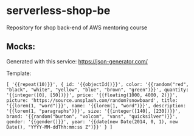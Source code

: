 # serverless-shop-be
Repository for shop back-end of AWS mentoring course

## Mocks:
Generated with this service: https://json-generator.com/

Template:

`[
  '{{repeat(10)}}',
  {
    id: '{{objectId()}}',
    color: '{{random("red", "black", "white", "yellow", "blue", "brown", "green")}}',
    quantity: '{{integer([0], [50])}}',
    price: '{{floating(1000, 4000, 2)}}',
    picture: 'https://source.unsplash.com/random?snowboard',
    title: '{{lorem(1, "word")}}',
    name: '{{lorem(1, "word")}}',
    description: '{{lorem(1, "paragraphs")}}',
    size: '{{integer([140], [230])}}',
    brand: '{{random("burton", "volcom", "vans", "quicksilver")}}',
    gender: '{{gender()}}',
    year: '{{date(new Date(2014, 0, 1), new Date(), "YYYY-MM-ddThh:mm:ss Z")}}'
  }
]`


